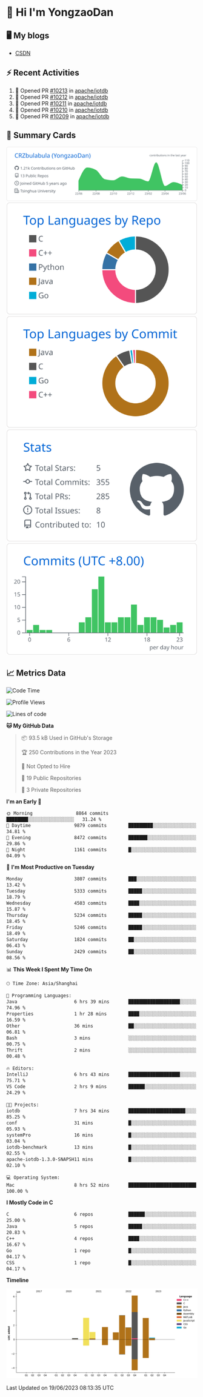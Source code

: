 # 👋 Hi I'm YongzaoDan

## 🖥 My blogs
  + [CSDN](https://blog.csdn.net/CRZbulabula?type=blog)

## ⚡ Recent Activities
<!--START_SECTION:activity-->
1. 💪 Opened PR [#10213](https://github.com/apache/iotdb/pull/10213) in [apache/iotdb](https://github.com/apache/iotdb)
2. 💪 Opened PR [#10212](https://github.com/apache/iotdb/pull/10212) in [apache/iotdb](https://github.com/apache/iotdb)
3. 💪 Opened PR [#10211](https://github.com/apache/iotdb/pull/10211) in [apache/iotdb](https://github.com/apache/iotdb)
4. 💪 Opened PR [#10210](https://github.com/apache/iotdb/pull/10210) in [apache/iotdb](https://github.com/apache/iotdb)
5. 💪 Opened PR [#10209](https://github.com/apache/iotdb/pull/10209) in [apache/iotdb](https://github.com/apache/iotdb)
<!--END_SECTION:activity-->

## 🎑 Summary Cards

[![](https://raw.githubusercontent.com/CRZbulabula/CRZbulabula/main/profile-summary-card-output/github/0-profile-details.svg)](https://github.com/vn7n24fzkq/github-profile-summary-cards)
[![](https://raw.githubusercontent.com/CRZbulabula/CRZbulabula/main/profile-summary-card-output/github/1-repos-per-language.svg)](https://github.com/vn7n24fzkq/github-profile-summary-cards) [![](https://raw.githubusercontent.com/CRZbulabula/CRZbulabula/main/profile-summary-card-output/github/2-most-commit-language.svg)](https://github.com/vn7n24fzkq/github-profile-summary-cards)
[![](https://raw.githubusercontent.com/CRZbulabula/CRZbulabula/main/profile-summary-card-output/github/3-stats.svg)](https://github.com/vn7n24fzkq/github-profile-summary-cards) [![](https://raw.githubusercontent.com/CRZbulabula/CRZbulabula/main/profile-summary-card-output/github/4-productive-time.svg)](https://github.com/vn7n24fzkq/github-profile-summary-cards)

## 📈 Metrics Data

<!--START_SECTION:waka-->
![Code Time](http://img.shields.io/badge/Code%20Time-196%20hrs%2041%20mins-blue)

![Profile Views](http://img.shields.io/badge/Profile%20Views-0-blue)

![Lines of code](https://img.shields.io/badge/From%20Hello%20World%20I%27ve%20Written-21.3%20million%20lines%20of%20code-blue)

**🐱 My GitHub Data** 

> 📦 93.5 kB Used in GitHub's Storage 
 > 
> 🏆 250 Contributions in the Year 2023
 > 
> 🚫 Not Opted to Hire
 > 
> 📜 19 Public Repositories 
 > 
> 🔑 3 Private Repositories 
 > 
**I'm an Early 🐤** 

```text
🌞 Morning                8864 commits        ████████░░░░░░░░░░░░░░░░░   31.24 % 
🌆 Daytime                9879 commits        █████████░░░░░░░░░░░░░░░░   34.81 % 
🌃 Evening                8472 commits        ███████░░░░░░░░░░░░░░░░░░   29.86 % 
🌙 Night                  1161 commits        █░░░░░░░░░░░░░░░░░░░░░░░░   04.09 % 
```
📅 **I'm Most Productive on Tuesday** 

```text
Monday                   3807 commits        ███░░░░░░░░░░░░░░░░░░░░░░   13.42 % 
Tuesday                  5333 commits        █████░░░░░░░░░░░░░░░░░░░░   18.79 % 
Wednesday                4503 commits        ████░░░░░░░░░░░░░░░░░░░░░   15.87 % 
Thursday                 5234 commits        █████░░░░░░░░░░░░░░░░░░░░   18.45 % 
Friday                   5246 commits        █████░░░░░░░░░░░░░░░░░░░░   18.49 % 
Saturday                 1824 commits        ██░░░░░░░░░░░░░░░░░░░░░░░   06.43 % 
Sunday                   2429 commits        ██░░░░░░░░░░░░░░░░░░░░░░░   08.56 % 
```


📊 **This Week I Spent My Time On** 

```text
🕑︎ Time Zone: Asia/Shanghai

💬 Programming Languages: 
Java                     6 hrs 39 mins       ███████████████████░░░░░░   74.96 % 
Properties               1 hr 28 mins        ████░░░░░░░░░░░░░░░░░░░░░   16.59 % 
Other                    36 mins             ██░░░░░░░░░░░░░░░░░░░░░░░   06.81 % 
Bash                     3 mins              ░░░░░░░░░░░░░░░░░░░░░░░░░   00.75 % 
Thrift                   2 mins              ░░░░░░░░░░░░░░░░░░░░░░░░░   00.48 % 

🔥 Editors: 
IntelliJ                 6 hrs 43 mins       ███████████████████░░░░░░   75.71 % 
VS Code                  2 hrs 9 mins        ██████░░░░░░░░░░░░░░░░░░░   24.29 % 

🐱‍💻 Projects: 
iotdb                    7 hrs 34 mins       █████████████████████░░░░   85.25 % 
conf                     31 mins             █░░░░░░░░░░░░░░░░░░░░░░░░   05.93 % 
systemPro                16 mins             █░░░░░░░░░░░░░░░░░░░░░░░░   03.04 % 
iotdb-benchmark          13 mins             █░░░░░░░░░░░░░░░░░░░░░░░░   02.55 % 
apache-iotdb-1.3.0-SNAPSH11 mins             █░░░░░░░░░░░░░░░░░░░░░░░░   02.10 % 

💻 Operating System: 
Mac                      8 hrs 52 mins       █████████████████████████   100.00 % 
```

**I Mostly Code in C** 

```text
C                        6 repos             ██████░░░░░░░░░░░░░░░░░░░   25.00 % 
Java                     5 repos             █████░░░░░░░░░░░░░░░░░░░░   20.83 % 
C++                      4 repos             ████░░░░░░░░░░░░░░░░░░░░░   16.67 % 
Go                       1 repo              █░░░░░░░░░░░░░░░░░░░░░░░░   04.17 % 
CSS                      1 repo              █░░░░░░░░░░░░░░░░░░░░░░░░   04.17 % 
```



**Timeline**

![Lines of Code chart](https://raw.githubusercontent.com/CRZbulabula/CRZbulabula/main/assets/bar_graph.png)


 Last Updated on 19/06/2023 08:13:35 UTC
<!--END_SECTION:waka-->

